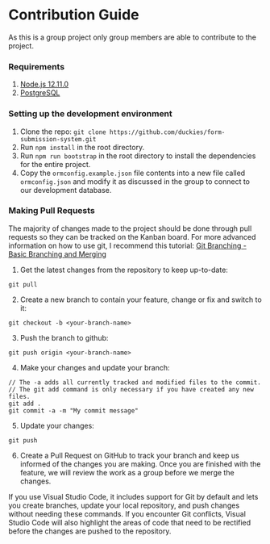 # Contribution Guide

As this is a group project only group members are able to contribute to the project.

### Requirements

1. [Node.js 12.11.0](https://nodejs.org/en/)
2. [PostgreSQL](https://www.postgresql.org/)

### Setting up the development environment

1. Clone the repo: `git clone https://github.com/duckies/form-submission-system.git`
2. Run `npm install` in the root directory.
3. Run `npm run bootstrap` in the root directory to install the dependencies for the entire project.
4. Copy the `ormconfig.example.json` file contents into a new file called `ormconfig.json` and modify it as discussed in the group to connect to our development database.

### Making Pull Requests

The majority of changes made to the project should be done through pull requests so they can be tracked on the Kanban board. For more advanced information on how to use git, I recommend this tutorial: [Git Branching - Basic Branching and Merging](https://git-scm.com/book/en/v2/Git-Branching-Basic-Branching-and-Merging)

1. Get the latest changes from the repository to keep up-to-date:

```
git pull
```

2. Create a new branch to contain your feature, change or fix and switch to it:

```
git checkout -b <your-branch-name>
```

3. Push the branch to github:

```
git push origin <your-branch-name>
```

4. Make your changes and update your branch:

```
// The -a adds all currently tracked and modified files to the commit.
// The git add command is only necessary if you have created any new files.
git add .
git commit -a -m "My commit message"
```

5. Update your changes:

```
git push
```

6. Create a Pull Request on GitHub to track your branch and keep us informed of the changes you are making. Once you are finished with the feature, we will review the work as a group before we merge the changes.

If you use Visual Studio Code, it includes support for Git by default and lets you create branches, update your local repository, and push changes without needing these commands. If you encounter Git conflicts, Visual Studio Code will also highlight the areas of code that need to be rectified before the changes are pushed to the repository.
